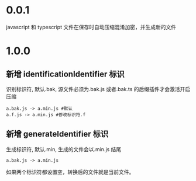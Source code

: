# 0.0.1

javascript 和 typescript 文件在保存时自动压缩混淆加密，并生成新的文件

# 1.0.0

## 新增 identificationIdentifier 标识

识别标识符, 默认.bak, 源文件必须为.bak.js 或者.bak.ts 的后缀插件才会激活开启压缩

```
a.bak.js -> a.min.js #默认
a.f.js -> a.min.js #修改标识符.f
```

## 新增 generateIdentifier 标识

生成标识符, 默认.min, 生成的文件会以.min.js 结尾

```
a.bak.js -> a.min.js
```

如果两个标识符都设置空，转换后的文件就是当前文件。
